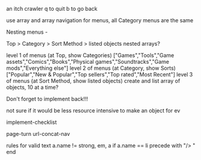 an itch crawler
q to quit
b to go back

use array and array navigation for menus, all Category menus are the same

Nesting menus - 

Top > Category > Sort Method > listed objects
nested arrays?

level 1 of menus (at Top, show Categories) ["Games","Tools","Game assets","Comics","Books","Physical games","Soundtracks","Game mods","Everything else"]
level 2 of menus (at Category, show Sorts) ["Popular","New & Popular","Top sellers","Top rated","Most Recent"]
level 3 of menus (at Sort Method, show listed objects) create and list array of objects, 10 at a time?

Don't forget to implement back!!!

not sure if it would be less resource intensive to make an object for ev

implement-checklist

page-turn
url-concat-nav

rules for valid text
a.name != strong, em, a
if a.name == li
   precede with "/> "
end